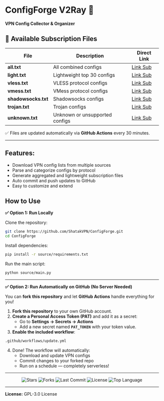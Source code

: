 <h1>ConfigForge V2Ray 🚀</h1>
<p>
  <b>VPN Config Collector & Organizer</b>
</p>

## 📂 Available Subscription Files

| File            | Description                   | Direct Link                                                                                                          |
| -------------- | ---------------------------- | ------------------------------------------------------------------------------------------------------------------- |
| **all.txt**    | All combined configs         | [Link Sub](https://raw.githubusercontent.com/ShatakVPN/ConfigForge/main/configs/all.txt)                 |
| **light.txt**  | Lightweight top 30 configs   | [Link Sub](https://raw.githubusercontent.com/ShatakVPN/ConfigForge/main/configs/light.txt)             |
| **vless.txt**  | VLESS protocol configs       | [Link Sub](https://raw.githubusercontent.com/ShatakVPN/ConfigForge/main/configs/vless.txt)             |
| **vmess.txt**  | VMess protocol configs       | [Link Sub](https://raw.githubusercontent.com/ShatakVPN/ConfigForge/main/configs/vmess.txt)             |
| **shadowsocks.txt** | Shadowsocks configs        | [Link Sub](https://raw.githubusercontent.com/ShatakVPN/ConfigForge/main/configs/shadowsocks.txt) |
| **trojan.txt** | Trojan configs               | [Link Sub](https://raw.githubusercontent.com/ShatakVPN/ConfigForge/main/configs/trojan.txt)           |
| **unknown.txt**| Unknown or unsupported configs| [Link Sub](https://raw.githubusercontent.com/ShatakVPN/ConfigForge/main/configs/unknown.txt)         |

✅ Files are updated automatically via **GitHub Actions** every 30 minutes.

---

## Features:
- Download VPN config lists from multiple sources
- Parse and categorize configs by protocol
- Generate aggregated and lightweight subscription files
- Auto commit and push updates to GitHub
- Easy to customize and extend

## How to Use

**✅ Option 1: Run Locally**

Clone the repository:
```bash
git clone https://github.com/ShatakVPN/ConfigForge.git
cd ConfigForge
```

Install dependencies:
```bash
pip install -r source/requirements.txt
```

Run the main script:
```bash
python source/main.py
```

---

**✅ Option 2: Run Automatically on GitHub (No Server Needed)**

You can **fork this repository** and let **GitHub Actions** handle everything for you!  

1. **Fork this repository** to your own GitHub account.  
2. **Create a Personal Access Token (PAT)** and add it as a secret:  
   - Go to **Settings → Secrets → Actions**  
   - Add a new secret named **`PAT_TOKEN`** with your token value.  
3. **Enable the included workflow**:
```bash
.github/workflows/update.yml
```
4. Done! The workflow will automatically:  
   - Download and update VPN configs  
   - Commit changes to your forked repo  
   - Run on a schedule — completely serverless!  

---

<p align="center">
  <img src="https://img.shields.io/github/stars/ShatakVPN/ConfigForge?style=for-the-badge&color=yellow" alt="Stars" />
  <img src="https://img.shields.io/github/forks/ShatakVPN/ConfigForge?style=for-the-badge&color=blue" alt="Forks" />
  <img src="https://img.shields.io/github/last-commit/ShatakVPN/ConfigForge?style=for-the-badge&color=brightgreen" alt="Last Commit" />
  <img src="https://img.shields.io/github/license/ShatakVPN/ConfigForge?style=for-the-badge&color=orange" alt="License" />
  <img src="https://img.shields.io/github/languages/top/ShatakVPN/ConfigForge?style=for-the-badge&color=purple" alt="Top Language" />
</p>

---

**License:** GPL-3.0 License

